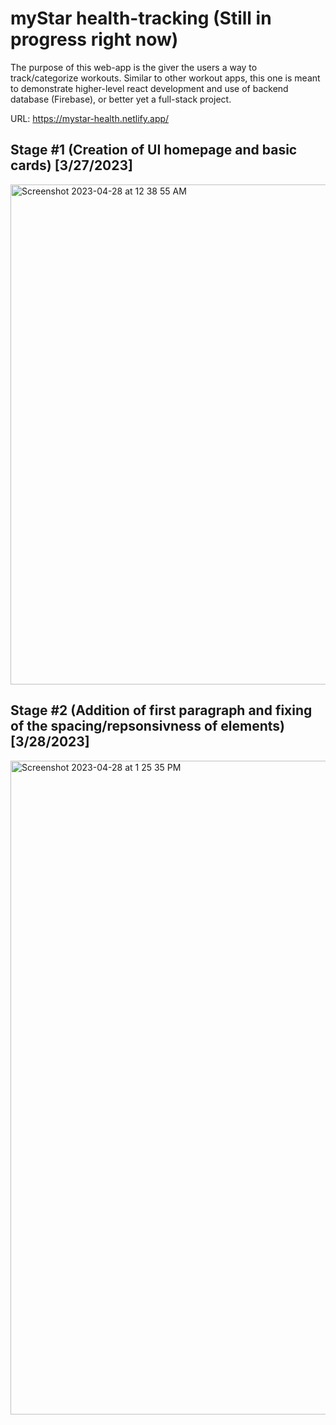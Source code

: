 # myStar health-tracking (Still in progress right now)
The purpose of this web-app is the giver the users a way to track/categorize workouts. Similar to other workout apps, this one is meant to demonstrate higher-level react development and use of backend database (Firebase), or better yet a full-stack project.

URL: https://mystar-health.netlify.app/


<h2>Stage #1 (Creation of UI homepage and basic cards) [3/27/2023]</h2>
<img width="800" alt="Screenshot 2023-04-28 at 12 38 55 AM" src="https://user-images.githubusercontent.com/99677330/235063501-f7abb390-33f1-4474-9841-8ccc88096d89.png">

<h2>Stage #2 (Addition of first paragraph and fixing of the spacing/repsonsivness of elements) [3/28/2023]</h2>
<img width="1046" alt="Screenshot 2023-04-28 at 1 25 35 PM" src="https://user-images.githubusercontent.com/99677330/235224925-4aff9d22-8f5e-456a-99f8-89ac55592c09.png">
